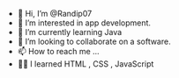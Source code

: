 - 👋 Hi, I’m @Randip07
- 👀 I’m interested in app development.
- 🌱 I’m currently learning Java 
- 💞️ I’m looking to collaborate on a software.
- 📫 How to reach me ...
- 🙏🏻 I learned HTML , CSS , JavaScript

<!---
Randip07/Randip07 is a ✨ special ✨ repository because its `README.md` (this file) appears on your GitHub profile.
You can click the Preview link to take a look at your changes.
--->
